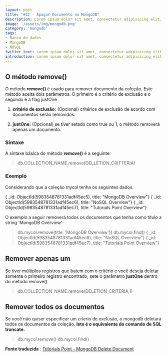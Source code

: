 ```yaml
---
layout: post
title: "#12 - Apagar Documento no MongoDB"
description: Lorem ipsum dolor sit amet, consectetur adipisicing elit.
image: '/assets/img/mongodb.png'
category: 'mongodb'
tags:
- Banco de dados
- MongoDB
- NoSQL
twitter_text: Lorem ipsum dolor sit amet, consectetur adipisicing elit.
introduction: Lorem ipsum dolor sit amet, consectetur adipisicing elit, sed do eiusmod tempor incididunt ut labore et dolore magna aliqua.
---
```

## O método remove()

O método **remove()** é usado para remover documento da coleção. Este método aceita dois parâmetros. O primeiro é o critério de exclusão e o segundo é a flag justOne

1. **critério de exclusão:** (Opcional) critérios de exclusão de acordo com documentos serão removidos.

2. **justOne:** (Opcional) se tiver setado como true ou 1, o método removerá apenas um documento.

### Sintaxe

A sintaxe básica do método **remove()** é a seguinte:

>db.COLLECTION_NAME.remove(DELLETION_CRITTERIA)

### Exemplo

Considerando que a coleção mycol tenha os seguintes dados.

{ _id: ObjectId(5983548781331adf45ec5), title: "MongoDB Overview"}
{ _id: ObjectId(5983548781331adf45ec6), title: "NoSQL Overview"}
{ _id: ObjectId(5983548781331adf45ec7), title: "Tutorials Point Overview"}

O exemplo a seguir removerá todos os documentos que tenha como título a string 'MongoDB Overview'

>db.mycol.remove(title: 'MongoDB Overview'})
>db.mycol.find()
{ _id: ObjectId(5983548781331adf45ec6), title: "NoSQL Overview"}
{ _id: ObjectId(5983548781331adf45ec7), title: "Tutorials Point Overview"}
>

## Remover apenas um

Se tiver múltiplos registros que batem com o critério e você deseja deletar somente o primeiro registro encontrado, sete o parâmetro **justOne** dentro do método remove()

>db.COLLECTION_NAME.remove(DELETION_CRITERIA,1)

## Remover todos os documentos

Se você não quiser especificar um crierio de exclusão, o mongodb deletará todos os documentos da coleção. 
**Isto é o equivalente do comando de SQL truncate.**


>db.mycol.remove()
>db.mycol.find()

**Fonte traduzida**
:
[Tutorials Point - MongoDB Delete Document](http://www.tutorialspoint.com/mongodb/mongodb_delete_document.htm)
